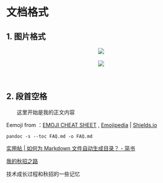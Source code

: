 
# 文档格式

## 1. 图片格式



<div align="center"> <img src="../pics/hash-to-badlink.png" width=""/></div><br/>

<div align="center"> <img src="pics/concurrent_and_parallel.png" width=""/></div><br/>

<div align="center"><img src="" width=""/></div><br/>

<div align="center"><img src="" width=""/></div>


## 2. 段首空格
　　这里开始是我的正文内容







Eemoji from ：[EMOJI CHEAT SHEET](https://www.webpagefx.com/tools/emoji-cheat-sheet/) , [Emojipedia](https://emojipedia.org/)  | [Shields.io](https://shields.io/#/)



```shell
pandoc -s --toc FAQ.md -o FAQ.md
```

[实用帖 | 如何为 Markdown 文件自动生成目录？ - 简书](https://www.jianshu.com/p/4721ddd27027)





[我的秋招之路](notes/archives/我的秋招之路.md)

技术成长过程和秋招的一些记忆